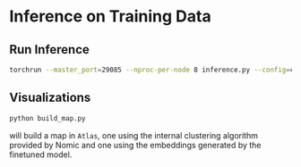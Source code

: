 # Inference on Training Data

## Run Inference

```bash
torchrun --master_port=29085 --nproc-per-node 8 inference.py --config=configs/inference/gptj.yaml
```

## Visualizations

```bash
python build_map.py
```

will build a map in `Atlas`, one using the internal clustering algorithm provided by Nomic and one using the embeddings generated by the finetuned model.

